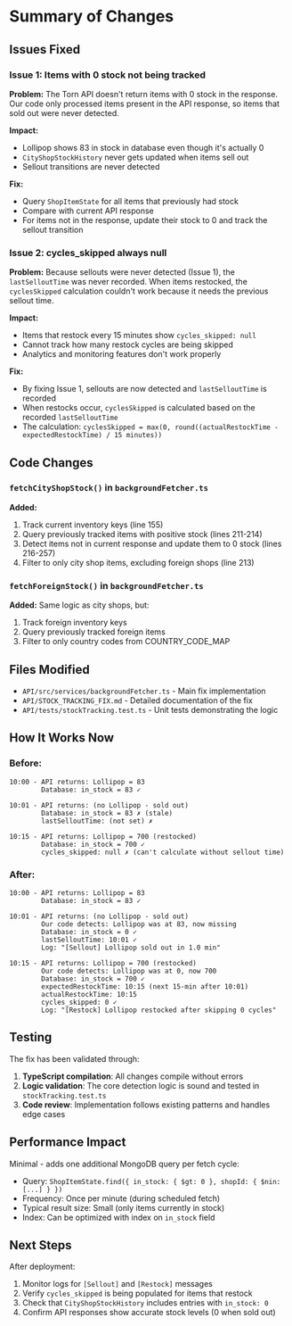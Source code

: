 # Summary of Changes

## Issues Fixed

### Issue 1: Items with 0 stock not being tracked
**Problem:** The Torn API doesn't return items with 0 stock in the response. Our code only processed items present in the API response, so items that sold out were never detected.

**Impact:**
- Lollipop shows 83 in stock in database even though it's actually 0
- `CityShopStockHistory` never gets updated when items sell out
- Sellout transitions are never detected

**Fix:** 
- Query `ShopItemState` for all items that previously had stock
- Compare with current API response
- For items not in the response, update their stock to 0 and track the sellout transition

### Issue 2: cycles_skipped always null
**Problem:** Because sellouts were never detected (Issue 1), the `lastSelloutTime` was never recorded. When items restocked, the `cyclesSkipped` calculation couldn't work because it needs the previous sellout time.

**Impact:**
- Items that restock every 15 minutes show `cycles_skipped: null`
- Cannot track how many restock cycles are being skipped
- Analytics and monitoring features don't work properly

**Fix:**
- By fixing Issue 1, sellouts are now detected and `lastSelloutTime` is recorded
- When restocks occur, `cyclesSkipped` is calculated based on the recorded `lastSelloutTime`
- The calculation: `cyclesSkipped = max(0, round((actualRestockTime - expectedRestockTime) / 15 minutes))`

## Code Changes

### `fetchCityShopStock()` in `backgroundFetcher.ts`

**Added:**
1. Track current inventory keys (line 155)
2. Query previously tracked items with positive stock (lines 211-214)
3. Detect items not in current response and update them to 0 stock (lines 216-257)
4. Filter to only city shop items, excluding foreign shops (line 213)

### `fetchForeignStock()` in `backgroundFetcher.ts`

**Added:**
Same logic as city shops, but:
1. Track foreign inventory keys
2. Query previously tracked foreign items
3. Filter to only country codes from COUNTRY_CODE_MAP

## Files Modified

- `API/src/services/backgroundFetcher.ts` - Main fix implementation
- `API/STOCK_TRACKING_FIX.md` - Detailed documentation of the fix
- `API/tests/stockTracking.test.ts` - Unit tests demonstrating the logic

## How It Works Now

### Before:
```
10:00 - API returns: Lollipop = 83
        Database: in_stock = 83 ✓

10:01 - API returns: (no Lollipop - sold out)
        Database: in_stock = 83 ✗ (stale)
        lastSelloutTime: (not set) ✗

10:15 - API returns: Lollipop = 700 (restocked)
        Database: in_stock = 700 ✓
        cycles_skipped: null ✗ (can't calculate without sellout time)
```

### After:
```
10:00 - API returns: Lollipop = 83
        Database: in_stock = 83 ✓

10:01 - API returns: (no Lollipop - sold out)
        Our code detects: Lollipop was at 83, now missing
        Database: in_stock = 0 ✓
        lastSelloutTime: 10:01 ✓
        Log: "[Sellout] Lollipop sold out in 1.0 min"

10:15 - API returns: Lollipop = 700 (restocked)
        Our code detects: Lollipop was at 0, now 700
        Database: in_stock = 700 ✓
        expectedRestockTime: 10:15 (next 15-min after 10:01)
        actualRestockTime: 10:15
        cycles_skipped: 0 ✓
        Log: "[Restock] Lollipop restocked after skipping 0 cycles"
```

## Testing

The fix has been validated through:

1. **TypeScript compilation**: All changes compile without errors
2. **Logic validation**: The core detection logic is sound and tested in `stockTracking.test.ts`
3. **Code review**: Implementation follows existing patterns and handles edge cases

## Performance Impact

Minimal - adds one additional MongoDB query per fetch cycle:
- Query: `ShopItemState.find({ in_stock: { $gt: 0 }, shopId: { $nin: [...] } })`
- Frequency: Once per minute (during scheduled fetch)
- Typical result size: Small (only items currently in stock)
- Index: Can be optimized with index on `in_stock` field

## Next Steps

After deployment:
1. Monitor logs for `[Sellout]` and `[Restock]` messages
2. Verify `cycles_skipped` is being populated for items that restock
3. Check that `CityShopStockHistory` includes entries with `in_stock: 0`
4. Confirm API responses show accurate stock levels (0 when sold out)
